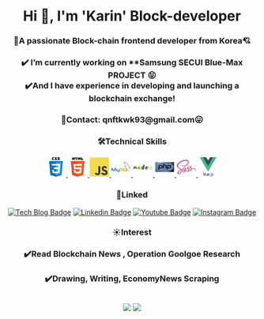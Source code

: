 <h1 align="center">Hi 👋, I'm 'Karin' Block-developer</h1>
<h3 align="center">🔭A passionate Block-chain frontend developer from Korea💘</h3> 

<h3 align="center">✔️ I’m currently working on **Samsung SECUI Blue-Max PROJECT	😝 </br>
✔️And I have experience in developing and launching a blockchain exchange! </h3>

<h3 align="center">💋Contact: qnftkwk93@gmail.com😛 
  
 
    
    
<h3 align="center">🛠Technical Skills</h3>
<p align="center"> <a href="https://www.w3schools.com/css/" target="_blank" rel="noreferrer"> <img src="https://raw.githubusercontent.com/devicons/devicon/master/icons/css3/css3-original-wordmark.svg" alt="css3" width="40" height="40"/> </a> <a href="https://www.w3.org/html/" target="_blank" rel="noreferrer"> <img src="https://raw.githubusercontent.com/devicons/devicon/master/icons/html5/html5-original-wordmark.svg" alt="html5" width="40" height="40"/> </a> <a href="https://developer.mozilla.org/en-US/docs/Web/JavaScript" target="_blank" rel="noreferrer"> <img src="https://raw.githubusercontent.com/devicons/devicon/master/icons/javascript/javascript-original.svg" alt="javascript" width="40" height="40"/> </a> <a href="https://www.mysql.com/" target="_blank" rel="noreferrer"> <img src="https://raw.githubusercontent.com/devicons/devicon/master/icons/mysql/mysql-original-wordmark.svg" alt="mysql" width="40" height="40"/> </a> <a href="https://nodejs.org" target="_blank" rel="noreferrer"> <img src="https://raw.githubusercontent.com/devicons/devicon/master/icons/nodejs/nodejs-original-wordmark.svg" alt="nodejs" width="40" height="40"/> </a> <a href="https://www.php.net" target="_blank" rel="noreferrer"> <img src="https://raw.githubusercontent.com/devicons/devicon/master/icons/php/php-original.svg" alt="php" width="40" height="40"/> </a> <a href="https://sass-lang.com" target="_blank" rel="noreferrer"> <img src="https://raw.githubusercontent.com/devicons/devicon/master/icons/sass/sass-original.svg" alt="sass" width="40" height="40"/> </a> <a href="https://vuejs.org/" target="_blank" rel="noreferrer"> <img src="https://raw.githubusercontent.com/devicons/devicon/master/icons/vuejs/vuejs-original-wordmark.svg" alt="vuejs" width="40" height="40"/> </a> </p>

<h3 align="center"> 👮Linked</h3>
<div align="center" dir="auto">
<p dir="auto"><a href="" rel="nofollow"><img src="https://camo.githubusercontent.com/1dfd498a979c2d50880d6ed92c8c31413575063ea3a38df54bba28620e84ba5f/687474703a2f2f696d672e736869656c64732e696f2f62616467652f2d54656368253230626c6f672d626c61636b3f7374796c653d666c61742d737175617265266c6f676f3d676974687562266c696e6b3d68747470733a2f2f7a7a737a612e6769746875622e696f2f" alt="Tech Blog Badge" data-canonical-src="http://img.shields.io/badge/-Tech%20blog-black?style=flat-square&amp;logo=github&amp;link=https://zzsza.github.io/" style="max-width: 100%;"></a>
<a href="https://www.linkedin.com/in/seong-yun-byeon-8183a8113/" rel="nofollow"><img src="https://camo.githubusercontent.com/8933bfda6fb4631781c7b66084ac291bfa6b198714f7c610f4b545d1a5e60a03/68747470733a2f2f696d672e736869656c64732e696f2f62616467652f2d4c696e6b6564496e2d626c75653f7374796c653d666c61742d737175617265266c6f676f3d4c696e6b6564696e266c6f676f436f6c6f723d7768697465266c696e6b3d68747470733a2f2f7777772e6c696e6b6564696e2e636f6d2f696e2f73656f6e672d79756e2d6279656f6e2d3831383361383131332f" alt="Linkedin Badge" data-canonical-src="https://img.shields.io/badge/-LinkedIn-blue?style=flat-square&amp;logo=Linkedin&amp;logoColor=white&amp;link=https://www.linkedin.com/in/seong-yun-byeon-8183a8113/" style="max-width: 100%;"></a>
<a href="https://www.youtube.com/c/kyleschool" rel="nofollow"><img src="https://camo.githubusercontent.com/cfb1f8ca8ae6c2a47f2a28e3673a69ad46410b3e12b4768284be93295f246ece/68747470733a2f2f696d672e736869656c64732e696f2f62616467652f596f75747562652d6666303030303f7374796c653d666c61742d737175617265266c6f676f3d796f7574756265266c696e6b3d68747470733a2f2f7777772e796f75747562652e636f6d2f632f6b796c657363686f6f6c" alt="Youtube Badge" data-canonical-src="https://img.shields.io/badge/Youtube-ff0000?style=flat-square&amp;logo=youtube&amp;link=https://www.youtube.com/c/kyleschool" style="max-width: 100%;"></a>
<a href="https://www.instagram.com/data.scientist/" rel="nofollow"><img src="https://camo.githubusercontent.com/56ce0bac8c92051fc20744a02ef96f4361f92c36032d765312d31e25995391a3/68747470733a2f2f696d672e736869656c64732e696f2f62616467652f2d496e7374616772616d2d6464326137623f7374796c653d666c61742d737175617265266c6f676f3d696e7374616772616d266c6f676f436f6c6f723d7768697465266c696e6b3d68747470733a2f2f7777772e696e7374616772616d2e636f6d2f646174612e736369656e746973742f" alt="Instagram Badge" data-canonical-src="https://img.shields.io/badge/-Instagram-dd2a7b?style=flat-square&amp;logo=instagram&amp;logoColor=white&amp;link=https://www.instagram.com/data.scientist/" style="max-width: 100%;"></a>
</p>
</div>

<h3 align="center">☀️Interest</h3>
<h3 align="center">✔️Read Blockchain News , Operation Goolgoe Research</h3>
<h3 align="center">✔️Drawing, Writing, EconomyNews Scraping</h3>
<br/>  
<div align="center"><img src="https://github-readme-stats.vercel.app/api?username=Eunjilee96&show_icons=true&include_all_commits=true&count_private=true" />
  <img src="https://blog.kakaocdn.net/dn/C66av/btqt0T0PFP9/8YGOVpWXVwX5UJ9dyhQNM1/img.png" width="20"/>
  <!-- <img src="https://github-readme-stats.vercel.app/api/top-langs/?username=eunjilee96&layout=compact)](https://github.com/eunjilee96/github-readme-stats"/>-->
 </div>
 </div>
  
